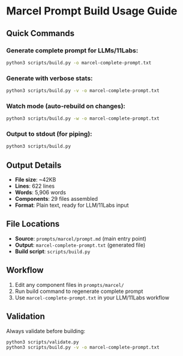 # Marcel Prompt Build Usage Guide

## Quick Commands

### Generate complete prompt for LLMs/11Labs:
```bash
python3 scripts/build.py -o marcel-complete-prompt.txt
```

### Generate with verbose stats:
```bash
python3 scripts/build.py -v -o marcel-complete-prompt.txt
```

### Watch mode (auto-rebuild on changes):
```bash
python3 scripts/build.py -w -o marcel-complete-prompt.txt
```

### Output to stdout (for piping):
```bash
python3 scripts/build.py
```

## Output Details
- **File size**: ~42KB
- **Lines**: 622 lines
- **Words**: 5,906 words
- **Components**: 29 files assembled
- **Format**: Plain text, ready for LLM/11Labs input

## File Locations
- **Source**: `prompts/marcel/prompt.md` (main entry point)
- **Output**: `marcel-complete-prompt.txt` (generated file)
- **Build script**: `scripts/build.py`

## Workflow
1. Edit any component files in `prompts/marcel/`
2. Run build command to regenerate complete prompt
3. Use `marcel-complete-prompt.txt` in your LLM/11Labs workflow

## Validation
Always validate before building:
```bash
python3 scripts/validate.py
python3 scripts/build.py -v -o marcel-complete-prompt.txt
```
